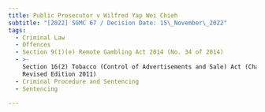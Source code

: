 ```yaml
---
title: Public Prosecutor v Wilfred Yap Wei Chieh
subtitle: "[2022] SGMC 67 / Decision Date: 15\_November\_2022"
tags:
  - Criminal Law
  - Offences
  - Section 9(1)(e) Remote Gambling Act 2014 (No. 34 of 2014)
  - >-
    Section 16(2) Tobacco (Control of Advertisements and Sale) Act (Chapter 309,
    Revised Edition 2011)
  - Criminal Procedure and Sentencing
  - Sentencing

---
```

